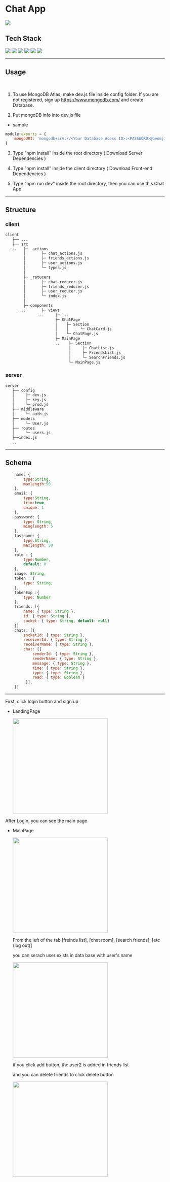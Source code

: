 # Chat App 
 <img src ='https://user-images.githubusercontent.com/86178231/131352936-4bf23666-8a38-4745-8e16-31cf3b74a827.gif
' >

## Tech Stack
<img src="https://img.shields.io/badge/MongoDB-47A248?style=flat-square&logo=MongoDB&logoColor=white"/></a> 
<img src="https://img.shields.io/badge/React-61DAFB?style=flat-square&logo=React&logoColor=black"/></a> 
<img src="https://img.shields.io/badge/Antd-0170FE?style=flat-square&logo=antDesign&logoColor=black"/></a> 
<img src="https://img.shields.io/badge/Express.js-000000?style=flat-square&logo=Express&logoColor=white"/></a> 
<img src="https://img.shields.io/badge/Node.js-339933?style=flat-square&logo=Node.js&logoColor=white"/></a> 
<img src="https://img.shields.io/badge/socket.io-000000?style=flat-square&logo=socket.io&logoColor=white"/></a> 

 -----------

 ## Usage
 <br/>

1. To use MongoDB Atlas, make dev.js file inside config folder.
 If you are not registered, sign up https://www.mongodb.com/ and create Database.


2. Put mongoDB info into dev.js file

 + sample
``` Javascript
module.exports = {
    mongoURI: 'mongodb+srv://<Your Database Acess ID>:<PASSWORD>@beomjin.8iply.mongodb.net/myFirstDatabase?retryWrites=true&w=majority'
}
```

3. Type "npm install" inside the root directory ( Download Server Dependencies )

4.  Type "npm install" inside the client directory ( Download Front-end Dependencies )

5. Type "npm run dev" inside the root directory, then you can use this Chat App

--------

## Structure
### client
```bash
client
   ├── ...
   ├── src
  ...   ├─ _actions
        │       ├─ chat_actions.js
        │       ├─ friends_actions.js
        │       ├─ user_actions.js
        │       └─ types.js
        │
        ├─ _retucers
        │       ├─ chat-reducer.js
        │       ├─ friends_reducer.js
        │       ├─ user_reducer.js
        │       └─ index.js
        │
        ├─ components
      ...       ├─ views
              ...     ├─ ...
                      ├─ ChatPage
                      │    ├─ Section
                      │    │     └─ ChatCard.js
                      │    └─ ChatPage.js   
                      ├─ MainPage
                     ...    ├─ Section
                            │     ├─ ChatList.js  
                            │     ├─ FriendsList.js         
                            │     └─ SearchFriends.js 
                            └─ MainPage.js
```
### server
```bash
server
   ├── config
   │     ├─ dev.js
   │     ├─ key.js
   │     └─ prod.js
   ├── middleware
   │     └─ auth.js
   ├── models 
   │     └─ User.js
   ├── routes 
   │     └─ users.js
   ├──index.js
  ...
```
-----
 ## Schema

```Javascript
    name: {
        type:String,
        maxlength:50
    },
    email: {
        type:String,
        trim:true,
        unique: 1 
    },
    password: {
        type: String,
        minglength: 5
    },
    lastname: {
        type:String,
        maxlength: 50
    },
    role : {
        type:Number,
        default: 0 
    },
    image: String,
    token : {
        type: String,
    },
    tokenExp :{
        type: Number
    },
    friends: [{
        name: { type: String },
        id: { type: String },
        socket: { type: String, default: null}
    }],
    chats: [{
        socketId: { type: String },
        receiverId: { type: String },
        receiverName: { type: String },
        chat: [{ 
            senderId: { type: String },
            senderName: { type: String },
            message: { type: String },
            time: { type: String },
            type: { type: String },
            read: { type: Boolean }
         }],
    }]
```
------
First, click login button and sign up
- LandingPage

  <img src='image/스크린샷 2021-08-30 오후 10.33.31.png' width="300">

After Login, you can see the main page
- MainPage

  <img src='image/스크린샷 2021-08-30 오후 10.34.41.png' width="300">
   
   From the left of the tab [freinds list], [chat room], [search friends], [etc (log out)] 
   
   you can serach user exists in data base with user's name

  <img src ='image/스크린샷 2021-08-30 오후 10.50.30.png' width="300">
  
  if you click add button, the user2 is added in friends list
  
  and you can delete friends to click delete button
  
  <img src ='image/스크린샷 2021-08-30 오후 10.55.42.png' width="300">
  


